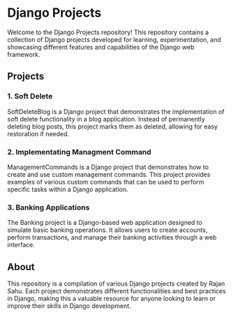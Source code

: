 # Django Projects
Welcome to the Django Projects repository! This repository contains a collection of Django projects developed for learning, experimentation, and showcasing different features and capabilities of the Django web framework.


## Projects
### 1. Soft Delete
SoftDeleteBlog is a Django project that demonstrates the implementation of soft delete functionality in a blog application. Instead of permanently deleting blog posts, this project marks them as deleted, allowing for easy restoration if needed.

### 2. Implementating Managment Command 
ManagementCommands is a Django project that demonstrates how to create and use custom management commands. This project provides examples of various custom commands that can be used to perform specific tasks within a Django application.


### 3. Banking Applications
The Banking project is a Django-based web application designed to simulate basic banking operations. It allows users to create accounts, perform transactions, and manage their banking activities through a web interface.




## About
This repository is a compilation of various Django projects created by Rajan Sahu. Each project demonstrates different functionalities and best practices in Django, making this a valuable resource for anyone looking to learn or improve their skills in Django development.